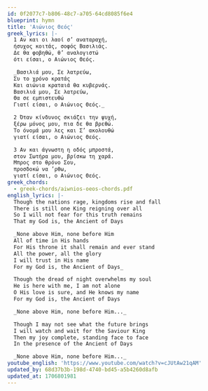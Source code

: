 ```yaml
---
id: 0f2077c7-b806-48c7-a705-64cd8085f6e4
blueprint: hymn
title: 'Αιώνιος Θεός'
greek_lyrics: |-
  1 Αν και οι λαοί σ’ αναταραχή,
  ήσυχος κοιτάς, σοφός Βασιλιάς.
  Δε θα φοβηθώ, θ’ αναλογιστώ
  ότι είσαι, o Αιώνιος Θεός.

  _Βασιλιά μου, Σε λατρεύω,
  Συ το χρόνο κρατάς
  Και αιώνια κραταιά θα κυβερνάς.
  Βασιλιά μου, Σε λατρεύω,
  Θα σε εμπιστευθώ
  Γιατί είσαι, o Αιώνιος Θεός._

  2 Όταν κίνδυνος σκιάζει την ψυχή,
  ξέρω μόνος μου, πια δε θα βρεθώ.
  Το όνομά μου λες και Σ’ ακολουθώ
  γιατί είσαι, o Αιώνιος Θεός.

  3 Αν και άγνωστη η οδός μπροστά,
  στον Σωτήρα μου, βρίσκω τη χαρά.
  Μπρος στο θρόνο Σου,
  προσδοκώ να ’ρθω,
  γιατί είσαι, o Αιώνιος Θεός.
greek_chords:
  - greek-chords/aiwnios-oeos-chords.pdf
english_lyrics: |-
  Though the nations rage, kingdoms rise and fall
  There is still one King reigning over all 
  So I will not fear for this truth remains 
  That my God is, the Ancient of Days

  _None above Him, none before Him
  All of time in His hands
  For His throne it shall remain and ever stand 
  All the power, all the glory
  I will trust in His name
  For my God is, the Ancient of Days_

  Though the dread of night overwhelms my soul
  He is here with me, I am not alone
  O His love is sure, and He knows my name 
  For my God is, the Ancient of Days

  _None above Him, none before Him..._

  Though I may not see what the future brings 
  I will watch and wait for the Saviour King 
  Then my joy complete, standing face to face 
  In the presence of the Ancient of Days

  _None above Him, none before Him..._
youtube_english: 'https://www.youtube.com/watch?v=cJUtAw21qAM'
updated_by: 68d37b3b-198d-4740-bd45-a5b4260d8afb
updated_at: 1706801981
---
```

